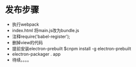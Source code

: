# 发布步骤
* 执行webpack
* index.html 将main.js改为bundle.js
* 注释require('babel-register');
* 删掉view的代码
* 提前安装electron-prebuilt $cnpm install -g electron-prebuilt
* electron-packager . app 
* 待续。。。。